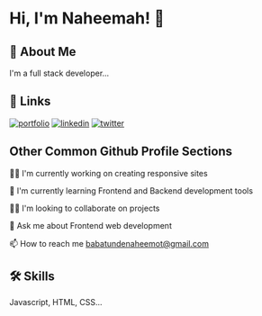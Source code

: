 
# Hi, I'm Naheemah! 👋


## 🚀 About Me
I'm a full stack developer...


## 🔗 Links
[![portfolio](https://img.shields.io/badge/my_portfolio-000?style=for-the-badge&logo=ko-fi&logoColor=white)](https://www.naheemahbabatunde.com/)
[![linkedin](https://img.shields.io/badge/linkedin-0A66C2?style=for-the-badge&logo=linkedin&logoColor=white)](https://www.linkedin.com/in/naheemot-babatunde-87bb4218b/)
[![twitter](https://img.shields.io/badge/twitter-1DA1F2?style=for-the-badge&logo=twitter&logoColor=white)](https://twitter.com/BabatundeNahee1)


## Other Common Github Profile Sections
👩‍💻 I'm currently working on creating responsive sites

🧠 I'm currently learning Frontend and Backend development tools

👯‍♀️ I'm looking to collaborate on projects

💬 Ask me about Frontend web development

📫 How to reach me babatundenaheemot@gmail.com



## 🛠 Skills
Javascript, HTML, CSS...

